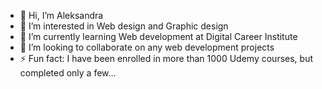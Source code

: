 - 👋 Hi, I’m Aleksandra 
- 👀 I’m interested in Web design and Graphic design 
- 🌱 I’m currently learning Web development at Digital Career Institute 
- 💞️ I’m looking to collaborate on any web development projects 
- ⚡ Fun fact: I have been enrolled in more than 1000 Udemy courses, but completed only a few...

 

<!---
alexgrubor/alexgrubor is a ✨ special ✨ repository because its `README.md` (this file) appears on your GitHub profile.
You can click the Preview link to take a look at your changes.
--->

